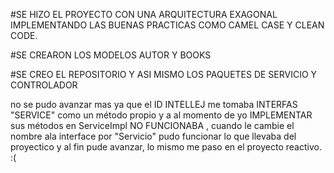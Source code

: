 #SE HIZO EL PROYECTO CON UNA ARQUITECTURA EXAGONAL IMPLEMENTANDO LAS BUENAS PRACTICAS COMO CAMEL CASE Y CLEAN CODE.

#SE CREARON LOS MODELOS AUTOR Y BOOKS 

#SE CREO EL REPOSITORIO Y ASI MISMO LOS PAQUETES DE SERVICIO Y CONTROLADOR 

no se pudo avanzar mas ya que el ID INTELLEJ me tomaba INTERFAS "SERVICE" como un método propio y a al momento de yo  IMPLEMENTAR sus métodos en ServiceImpl NO FUNCIONABA , cuando le cambie el nombre ala interface por "Servicio" pudo funcionar lo que llevaba del proyectico y al fin pude avanzar, lo mismo me paso en el proyecto reactivo. :(
